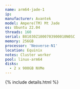 ```yaml
---
name: arm64-jade-1
ip:
manufacturer: Avantek
model: Ampere(TM) Mt Jade
os: Ubuntu 22.04
threads: 160
serial: B81030Z1000703900010N0SC
memory: 256GB
processor: 'Neoverse-N1'
location: Equinix
notes: Cluster worker
pool: linux-arm64
disks:
  - 2 x 900GB NVMe
---
```

{% include details.html %} 


